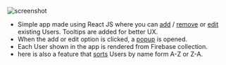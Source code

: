 ![screenshot](http://i.imgur.com/58aYygr.png)

- Simple app made using React JS where you can [add](http://i.imgur.com/7WfCWZ6.png) / [remove](http://i.imgur.com/GwYjSsA.png) or [edit](http://i.imgur.com/8bLyiIM.png) existing Users. Tooltips are added for better UX.
- When the add or edit option is clicked, a [popup](http://i.imgur.com/1CLeLFG.png) is opened.
- Each User shown in the app is rendered from Firebase collection.
- here is also a feature that [sorts](http://i.imgur.com/IBah4zD.png) Users by name form A-Z or Z-A.


